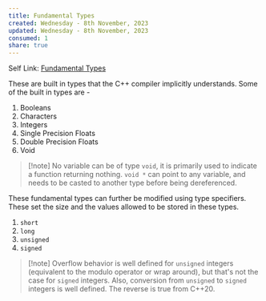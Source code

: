 ```yaml
---
title: Fundamental Types
created: Wednesday - 8th November, 2023
updated: Wednesday - 8th November, 2023
consumed: 1
share: true
---
```


Self Link: [Fundamental Types](Fundamental%20Types.md)

These are built in types that the C++ compiler implicitly understands. Some of the built in types are - 

1. Booleans
1. Characters
1. Integers
1. Single Precision Floats
1. Double Precision Floats
1. Void

 > 
 > \[!note\]
 > No variable can be of type `void`, it is primarily used to indicate a function returning nothing. `void *` can point to any variable, and needs to be casted to another type before being dereferenced.

These fundamental types can further be modified using type specifiers. These set the size and the values allowed to be stored in these types.

1. `short`
1. `long`
1. `unsigned`
1. `signed`

 > 
 > \[!note\]
 > Overflow behavior is well defined for `unsigned` integers (equivalent to the modulo operator or wrap around), but that's not the case for `signed` integers. Also, conversion from `unsigned` to `signed` integers is well defined. The reverse is true from C++20.
